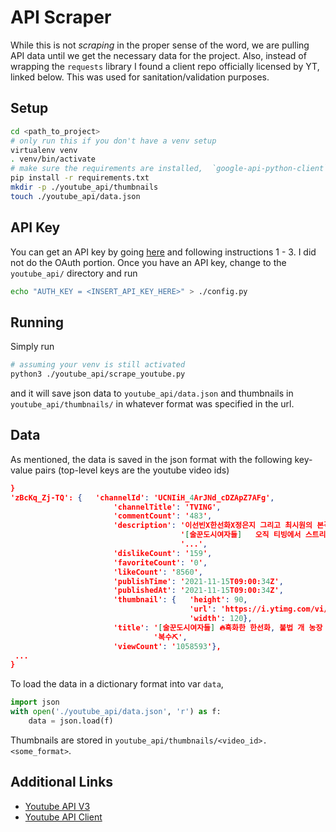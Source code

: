 

# API Scraper
While this is not *scraping* in the proper sense of the word, we are pulling API
data until we get the necessary data for the project. Also, instead of wrapping the
`requests` library I found a client repo officially licensed by YT, linked below. This
was used for sanitation/validation purposes.

## Setup
```bash
cd <path_to_project>
# only run this if you don't have a venv setup
virtualenv venv  
. venv/bin/activate
# make sure the requirements are installed,  `google-api-python-client` is listed there
pip install -r requirements.txt
mkdir -p ./youtube_api/thumbnails
touch ./youtube_api/data.json
```

## API Key
You can get an API key by going [here](https://developers.google.com/youtube/v3/getting-started)
and following instructions 1 - 3. I did not do the OAuth portion. Once you have an API key,
change to the `youtube_api/` directory and run
```bash
echo "AUTH_KEY = <INSERT_API_KEY_HERE>" > ./config.py
```

## Running
Simply run
```bash
# assuming your venv is still activated
python3 ./youtube_api/scrape_youtube.py
```
and it will save json data to `youtube_api/data.json` and thumbnails in `youtube_api/thumbnails/` in whatever
format was specified in the url.

## Data
As mentioned, the data is saved in the json format with the following key-value pairs (top-level keys are the youtube video ids)
```json
}
'zBcKq_Zj-TQ': {   'channelId': 'UCNIiH_4ArJNd_cDZApZ7AFg',
                       'channelTitle': 'TVING',
                       'commentCount': '483',
                       'description': '이선빈X한선화X정은지 그리고 최시원의 본격_기승전술_드라마 '
                                      '[술꾼도시여자들]   오직 티빙에서 스트리밍하세요! 티빙 바로가기 '
                                      '...',
                       'dislikeCount': '159',
                       'favoriteCount': '0',
                       'likeCount': '8560',
                       'publishTime': '2021-11-15T09:00:34Z',
                       'publishedAt': '2021-11-15T09:00:34Z',
                       'thumbnail': {   'height': 90,
                                        'url': 'https://i.ytimg.com/vi/zBcKq_Zj-TQ/default.jpg',
                                        'width': 120},
                       'title': '[술꾼도시여자들] 🔥흑화한 한선화, 불법 개 농장 운영 박영규에 도끼로 살벌 '
                                '복수⛏',
                       'viewCount': '1058593'},
 ...
}
```
To load the data in a dictionary format into var `data`,
```python
import json
with open('./youtube_api/data.json', 'r') as f:
    data = json.load(f)
```
Thumbnails are stored in `youtube_api/thumbnails/<video_id>.<some_format>`.


## Additional Links
- [Youtube API V3](https://developers.google.com/youtube/v3/docs)
- [Youtube API Client](https://github.com/googleapis/google-api-python-client)
